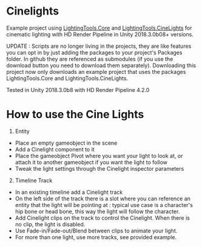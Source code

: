# Cinelights
Example project using [LightingTools.Core](https://github.com/laurenth-unity/LightingTools.Core) and [LightingTools.CineLights](https://github.com/laurenth-unity/LightingTools.Cinelights) for cinematic lighting with HD Render Pipeline in Unity 2018.3.0b08+ versions.

UPDATE :
Scripts are no longer living in the projects, they are like features you can opt in by just adding the packages to your project's Packages folder.
In github they are referenced as submodules (if you use the download button you need to download them separately).
Downloading this project now only downloads an example project that uses the packages LightingTools.Core and LightingTools.CineLights.

Tested in Unity 2018.3.0b8 with HD Render Pipeline 4.2.0

# How to use the Cine Lights

1. Entity

- Place an empty gameobject in the scene
- Add a Cinelight component to it
- Place the gameobject Pivot where you want your light to look at, or attach it to another gameobject if you want the light to follow
- Tweak the light settings through the Cinelight inspector parameters

2. Timeline Track

- In an existing timeline add a Cinelight track
- On the left side of the track there is a slot where you can reference an entity that the light will be pointing at : typical use case is a character's hip bone or head bone, this way the light will follow the character.
- Add Cinelight clips on the track to control the Cinelight. When there is no clip, the light is disabled.
- Use Fade-in/Fade-out/Blend between clips to animate your light.
- For more than one light, use more tracks, see provided example.
